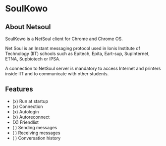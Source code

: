 SoulKowo
========

About Netsoul
-------------

SoulKowo is a NetSoul client for Chrome and Chrome OS.

Net Soul is an Instant messaging protocol used in Ionis Institute of
Technology (IIT) schools such as Epitech, Epita, Eart-sup, SupInternet,
ETNA, Supbiotech or IPSA.

A connection to NetSoul server is mandatory to access Internet and
printers inside IIT and to communicate with other students.

Features
--------

* (x) Run at startup
* (x) Connection
* (x) Autologin
* (x) Autoreconnect
* (X) Friendlist
* ( ) Sending messages
* ( ) Receiving messages
* ( ) Conversation history